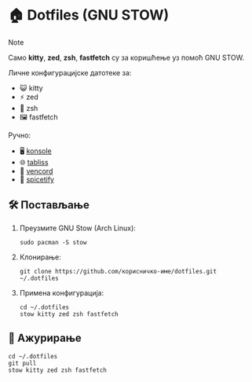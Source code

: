 # 🏠 Dotfiles (GNU STOW)

> [!NOTE]
> Само **kitty**, **zed**, **zsh**, **fastfetch** су за коришћење уз помоћ GNU STOW.

Личне конфигурацијске датотеке за:
- 😺 kitty
- ⚡ zed
- 🐚 zsh
- 🖼️ fastfetch

Ручно:
- 🖥️ [konsole](konsole/README.md)
- 🌐 [tabliss](tabliss/README.md)
- 💬 [vencord](vencord.README.md)
- 🎵 [spicetify](spicetify/README.md)

## 🛠️ Постављање

1. Преузмите GNU Stow (Arch Linux):
   ```
   sudo pacman -S stow
   ```

3. Клонирање:
   ```
   git clone https://github.com/корисничко-име/dotfiles.git ~/.dotfiles
   ```

4. Примена конфигурација:
   ```
   cd ~/.dotfiles
   stow kitty zed zsh fastfetch
   ```

## 🔄 Ажурирање

```
cd ~/.dotfiles
git pull
stow kitty zed zsh fastfetch
```
